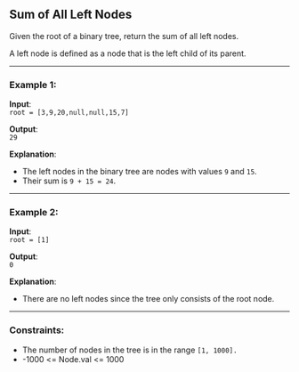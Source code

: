 ##  Sum of All Left Nodes


Given the root of a binary tree, return the sum of all left nodes.

A left node is defined as a node that is the left child of its parent. 

---
### Example 1:

**Input**:  
`root = [3,9,20,null,null,15,7]`

**Output**:  
`29`

**Explanation**:  
- The left nodes in the binary tree are nodes with values `9` and `15`.  
- Their sum is `9 + 15 = 24`.

---
### Example 2:

**Input**:  
`root = [1]`

**Output**:  
`0`

**Explanation**:  
- There are no left nodes since the tree only consists of the root node.

---
### Constraints:

- The number of nodes in the tree is in the range `[1, 1000].`
- -1000 <= Node.val <= 1000
